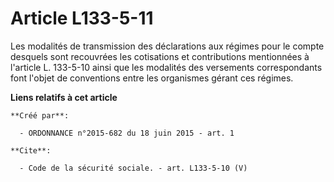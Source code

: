 # Article L133-5-11

Les modalités de transmission des déclarations aux régimes pour le compte desquels sont recouvrées les cotisations et
contributions mentionnées à l'article L. 133-5-10 ainsi que les modalités des versements correspondants font l'objet de
conventions entre les organismes gérant ces régimes.

**Liens relatifs à cet article**

	**Créé par**:

	  - ORDONNANCE n°2015-682 du 18 juin 2015 - art. 1

	**Cite**:

	  - Code de la sécurité sociale. - art. L133-5-10 (V)
